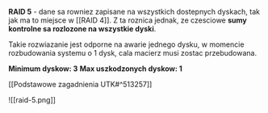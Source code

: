 <b>RAID 5</b> - dane sa rowniez zapisane na wszystkich dostepnych dyskach, tak jak ma to miejsce w [[RAID 4]]. Z ta roznica jednak, ze czesciowe <b>sumy kontrolne sa rozlozone na wszystkie dyski</b>.

Takie rozwiazanie jest odporne na awarie jednego dysku, w momencie rozbudowania systemu o 1 dysk, cala macierz musi zostac przebudowana.

<b>Minimum dyskow: 3</b>
<b>Max uszkodzonych dyskow: 1</b>

[[Podstawowe zagadnienia UTK#^513257]]

![[raid-5.png]]